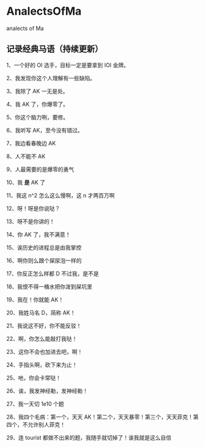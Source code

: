# AnalectsOfMa
analects of Ma

## 记录经典马语（持续更新）

1、一个好的 OI 选手，目标一定是要拿到 IOI 金牌。

2、我发现你这个人理解有一些缺陷。

3、我除了 AK 一无是处。

4、我 AK 了，你爆零了。

5、你这个脑力咧，要修。

6、我听写 AK，至今没有错过。

7、我边看春晚边 AK

8、人不能不 AK

9、人最需要的是爆零的勇气

10、我 **是** AK 了

11、我这 n^2 怎么这么慢啊，这 n 才两百万啊

12、呀！呀是你说哒？

13、呀不是你讲的！

14、你 AK 了，我不满意！

15、诶历史的进程总是由我掌控

16、啊你则么跟个屎尿泡一样的

17、你反正怎么样都 D 不过我，是不是

18、我恨不得一桶水把你泼到屎坑里

19、我在！你就能 AK！

20、我姓马名 D，简称 AK！

21、我说这不好，你不能反驳！

22、啊，你怎么能敲打我哒！

23、这你不会也加进去吧，啊！

24、手指头啊，砍下来为止！

25、吔，你会卡常哒！

26、诶，我发神经勒，发神经勒！

27、我一天切 1e10 个题

28、我四个毛病：第一个，天天 AK！第二个，天天暴零！第三个，天天菲克！第四个，不允许别人菲克！ 

29、连 tourist 都做不出来的题，我随手就切掉了！诶我就是这么自信
